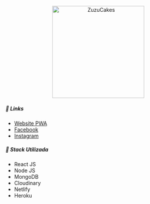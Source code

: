  <a href='https://zuzucakes.netlify.com/' rel='noopener noreferrer' target='_blank' >
   <p align="center">
     <img src='https://res.cloudinary.com/apinodeteste/image/upload/v1556741879/ZuzuCake/Logo/zuzuLogo_x0crgs.png' alt='ZuzuCakes' width="250" />
   </p>
 </a>
 
 ##### :pushpin: Links 
 * [Website PWA](https://zuzucakes.netlify.com/)
 * [Facebook](https://www.facebook.com/zuzucakesoficial/)
 * [Instagram](https://www.instagram.com/zuzucake.s/)
 
 
 ##### :rocket: Stack Utilizada
 
 * React JS
 * Node JS
 * MongoDB
 * Cloudinary 
 * Netlify
 * Heroku
